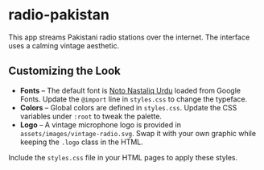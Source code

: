 # radio-pakistan

This app streams Pakistani radio stations over the internet. The interface uses a calming vintage aesthetic.

## Customizing the Look

* **Fonts** – The default font is [Noto Nastaliq Urdu](https://fonts.google.com/specimen/Noto+Nastaliq+Urdu) loaded from Google Fonts. Update the `@import` line in `styles.css` to change the typeface.
* **Colors** – Global colors are defined in `styles.css`. Update the CSS variables under `:root` to tweak the palette.
* **Logo** – A vintage microphone logo is provided in `assets/images/vintage-radio.svg`. Swap it with your own graphic while keeping the `.logo` class in the HTML.

Include the `styles.css` file in your HTML pages to apply these styles.
